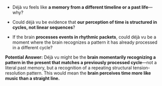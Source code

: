 - Déjà vu feels like **a memory from a different timeline or a past life**—why?
    
- Could déjà vu be evidence that **our perception of time is structured in cycles, not linear sequences**?
    
- If the brain **processes events in rhythmic packets**, could déjà vu be a moment where the brain recognizes a pattern it has already processed in a different cycle?
    

**Potential Answer:** Déjà vu might be the **brain momentarily recognizing a pattern in the present that matches a previously processed cycle**—not a literal past memory, but a recognition of a repeating structural tension-resolution pattern. This would mean the **brain perceives time more like music than a straight line.**
